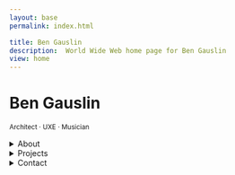 ```yaml
---
layout: base
permalink: index.html

title: Ben Gauslin
description:  World Wide Web home page for Ben Gauslin
view: home
---
```

# Ben Gauslin

<small>Architect · UXE · Musician</small>

<details>
  <summary>About</summary>

  Hello, I’m a former Chicago architect and ex-Google engineer who currently lives in New Orleans.
  
  When I’m not renovating my 140-year old house in the Vieux Carré, I spend quality time with friends, family, and the electric bass.

</details>

<details>
  <summary>Projects</summary>

  Photos, sketches, and drawings of architectural projects alongside web apps made with TypeScript, Sass, and Web Components, all in no particular order.

  {% include 'projects.njk' %}

</details>

<details>
  <summary>Contact</summary>

  You can reach me via email, text, or voicemail:

  {% include 'links.njk' %}

</details>

<div>
  <fancy-details accordion animated></fancy-details>
  <script>
    {% include 'FancyDetails.js' %}
  </script>
</div>
